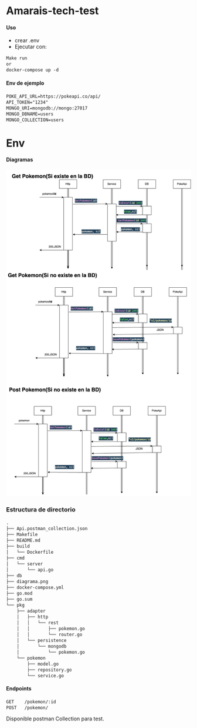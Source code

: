 # Amarais-tech-test


#### Uso

- crear .env
- Ejecutar con:

```
Make run
or
docker-compose up -d
```

#### Env de ejemplo
```
POKE_API_URL=https://pokeapi.co/api/
API_TOKEN="1234"
MONGO_URI=mongodb://mongo:27017
MONGO_DBNAME=users
MONGO_COLLECTION=users
```
# Env

#### Diagramas
![Link to Amarais-tech-test](/desing.png)

### Estructura de directorio

```
.
├── Api.postman_collection.json
├── Makefile
├── README.md
├── build
│   └── Dockerfile
├── cmd
│   └── server
│       └── api.go
├── db
├── diagrama.png
├── docker-compose.yml
├── go.mod
├── go.sum
└── pkg
    ├── adapter
    │   ├── http
    │   │   └── rest
    │   │       ├── pokemon.go
    │   │       └── router.go
    │   └── persistence
    │       └── mongodb
    │           └── pokemon.go
    └── pokemon
        ├── model.go
        ├── repository.go
        └── service.go
```

#### Endpoints
```
GET    /pokemon/:id           
POST   /pokemon/    
```
Disponible postman Collection para test.